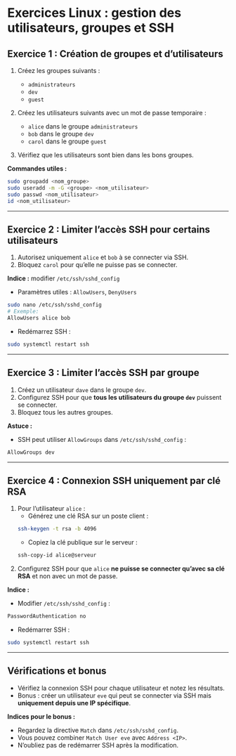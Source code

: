 # Exercices Linux : gestion des utilisateurs, groupes et SSH

## Exercice 1 : Création de groupes et d’utilisateurs

1. Créez les groupes suivants :
   - `administrateurs`
   - `dev`
   - `guest`

2. Créez les utilisateurs suivants avec un mot de passe temporaire :
   - `alice` dans le groupe `administrateurs`
   - `bob` dans le groupe `dev`
   - `carol` dans le groupe `guest`

3. Vérifiez que les utilisateurs sont bien dans les bons groupes.

**Commandes utiles :**
```bash
sudo groupadd <nom_groupe>
sudo useradd -m -G <groupe> <nom_utilisateur>
sudo passwd <nom_utilisateur>
id <nom_utilisateur>
```

---

## Exercice 2 : Limiter l’accès SSH pour certains utilisateurs

1. Autorisez uniquement `alice` et `bob` à se connecter via SSH.
2. Bloquez `carol` pour qu’elle ne puisse pas se connecter.

**Indice :** modifier `/etc/ssh/sshd_config` 
- Paramètres utiles : `AllowUsers`, `DenyUsers`
```bash
sudo nano /etc/ssh/sshd_config
# Exemple:
AllowUsers alice bob
```
- Redémarrez SSH :
```bash
sudo systemctl restart ssh
```

---

## Exercice 3 : Limiter l’accès SSH par groupe

1. Créez un utilisateur `dave` dans le groupe `dev`.
2. Configurez SSH pour que **tous les utilisateurs du groupe `dev`** puissent se connecter.
3. Bloquez tous les autres groupes.

**Astuce :** 
- SSH peut utiliser `AllowGroups` dans `/etc/ssh/sshd_config` :
```bash
AllowGroups dev
```

---

## Exercice 4 : Connexion SSH uniquement par clé RSA

1. Pour l’utilisateur `alice` :
   - Générez une clé RSA sur un poste client :
   ```bash
   ssh-keygen -t rsa -b 4096
   ```
   - Copiez la clé publique sur le serveur :
   ```bash
   ssh-copy-id alice@serveur
   ```
2. Configurez SSH pour que `alice` **ne puisse se connecter qu’avec sa clé RSA** et non avec un mot de passe.

**Indice :**
- Modifier `/etc/ssh/sshd_config` :
```bash
PasswordAuthentication no
```
- Redémarrer SSH :
```bash
sudo systemctl restart ssh
```

---

## Vérifications et bonus

- Vérifiez la connexion SSH pour chaque utilisateur et notez les résultats.
- Bonus : créer un utilisateur `eve` qui peut se connecter via SSH mais **uniquement depuis une IP spécifique**.

**Indices pour le bonus :**
- Regardez la directive `Match` dans `/etc/ssh/sshd_config`.
- Vous pouvez combiner `Match User eve` avec `Address <IP>`.
- N’oubliez pas de redémarrer SSH après la modification.

